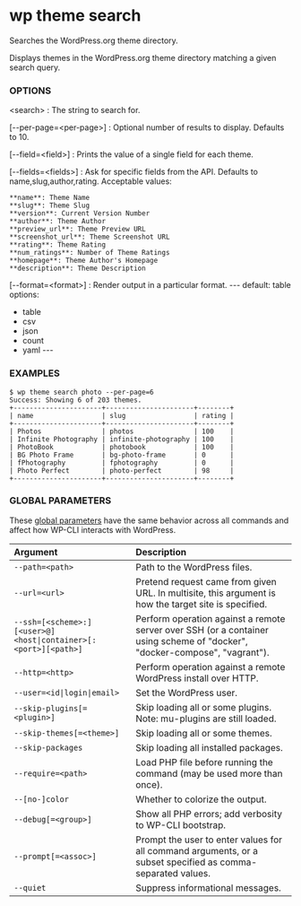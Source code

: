 # wp theme search

Searches the WordPress.org theme directory.

Displays themes in the WordPress.org theme directory matching a given search query.

### OPTIONS

&lt;search&gt;
: The string to search for.

[\--per-page=&lt;per-page&gt;]
: Optional number of results to display. Defaults to 10.

[\--field=&lt;field&gt;]
: Prints the value of a single field for each theme.

[\--fields=&lt;fields&gt;]
: Ask for specific fields from the API. Defaults to name,slug,author,rating. Acceptable values:

    **name**: Theme Name
    **slug**: Theme Slug
    **version**: Current Version Number
    **author**: Theme Author
    **preview_url**: Theme Preview URL
    **screenshot_url**: Theme Screenshot URL
    **rating**: Theme Rating
    **num_ratings**: Number of Theme Ratings
    **homepage**: Theme Author's Homepage
    **description**: Theme Description

[\--format=&lt;format&gt;]
: Render output in a particular format.
\---
default: table
options:
  - table
  - csv
  - json
  - count
  - yaml
\---

### EXAMPLES

    $ wp theme search photo --per-page=6
    Success: Showing 6 of 203 themes.
    +----------------------+----------------------+--------+
    | name                 | slug                 | rating |
    +----------------------+----------------------+--------+
    | Photos               | photos               | 100    |
    | Infinite Photography | infinite-photography | 100    |
    | PhotoBook            | photobook            | 100    |
    | BG Photo Frame       | bg-photo-frame       | 0      |
    | fPhotography         | fphotography         | 0      |
    | Photo Perfect        | photo-perfect        | 98     |
    +----------------------+----------------------+--------+

### GLOBAL PARAMETERS

These [global parameters](https://make.wordpress.org/cli/handbook/config/) have the same behavior across all commands and affect how WP-CLI interacts with WordPress.

| **Argument**    | **Description**              |
|:----------------|:-----------------------------|
| `--path=<path>` | Path to the WordPress files. |
| `--url=<url>` | Pretend request came from given URL. In multisite, this argument is how the target site is specified. |
| `--ssh=[<scheme>:][<user>@]<host\|container>[:<port>][<path>]` | Perform operation against a remote server over SSH (or a container using scheme of "docker", "docker-compose", "vagrant"). |
| `--http=<http>` | Perform operation against a remote WordPress install over HTTP. |
| `--user=<id\|login\|email>` | Set the WordPress user. |
| `--skip-plugins[=<plugin>]` | Skip loading all or some plugins. Note: mu-plugins are still loaded. |
| `--skip-themes[=<theme>]` | Skip loading all or some themes. |
| `--skip-packages` | Skip loading all installed packages. |
| `--require=<path>` | Load PHP file before running the command (may be used more than once). |
| `--[no-]color` | Whether to colorize the output. |
| `--debug[=<group>]` | Show all PHP errors; add verbosity to WP-CLI bootstrap. |
| `--prompt[=<assoc>]` | Prompt the user to enter values for all command arguments, or a subset specified as comma-separated values. |
| `--quiet` | Suppress informational messages. |
